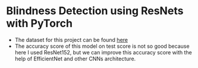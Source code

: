 # Blindness Detection using ResNets with PyTorch

* The dataset for this project can be found [here](https://www.kaggle.com/c/aptos2019-blindness-detection)
* The accuracy score of this model on test score is not so good because here I used ResNet152, but we can improve this accuracy score with the help of EfficientNet and other CNNs architecture.
